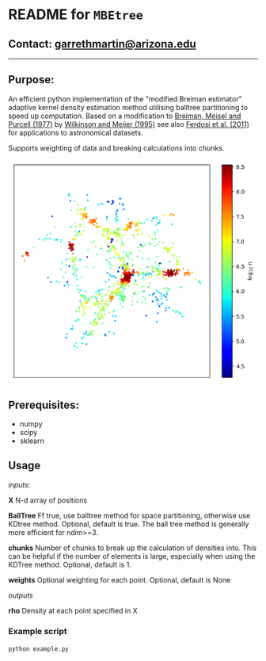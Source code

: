 # **README** for `MBEtree`

## Contact: <garrethmartin@arizona.edu>

-----

## Purpose:

An efficient python implementation of the "modified Breiman estimator" adaptive kernel density estimation method utilising
balltree partitioning to speed up computation.
Based on a modification to [Breiman, Meisel and Purcell (1977)](https://doi.org/10.2307/1268623 "Breiman 1977") by 
[Wilkinson and Meijer (1995)](https://doi.org/10.1016/0169-2607(95)01628-7 "Wilkinson 1995") see also 
[Ferdosi et al. (2011)](https://www.aanda.org/articles/aa/abs/2011/07/aa16878-11/aa16878-11.html "Ferdosi 2011") for
applications to astronomical datasets.

Supports weighting of data and breaking calculations into chunks.

![](density_estimation.png)

## Prerequisites:

  - numpy
  - scipy
  - sklearn

## Usage

*inputs:*

  **X**        N-d array of positions

  **BallTree** Ff true, use balltree method for space partitioning, otherwise use KDtree method. Optional, default is true. The ball tree method is generally more efficient for ndim>=3.

  **chunks**   Number of chunks to break up the calculation of densities into. This can be helpful if the number
               of elements is large, especially when using the KDTree method. Optional, default is 1.

  **weights**  Optional weighting for each point. Optional, default is None

*outputs*

  **rho**      Density at each point specified in X

### Example script

  `python example.py`

